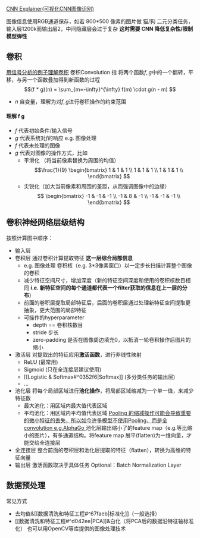 [CNN Explainer(可视化CNN图像识别)](https://poloclub.github.io/cnn-explainer/)

图像信息使用RGB通道保存，如若 800\*500 像素的图片做 猫/狗 二元分类任务，输入层1200k而输出层2，中间隐藏层会过于复杂
**这时需要 CNN 降低复杂性/限制模型弹性**

## 卷积
[用信号分析的例子理解卷积](https://www.zhihu.com/question/22298352/answer/637156871)
卷积Convolution 指 将两个函数$f,g$中的一个翻转，平移，与另一个函数叠加得到新函数的过程
$$(f * g)(n) = \sum_{m=-\infty}^{\infty} f(m) \cdot g(n - m)
$$
- $n$ 自变量，理解为对$f,g$进行卷积操作的约束范围
#### 理解 f g
- $f$ 代表初始条件/输入信号
- $g$ 代表系统对$f$的响应
e.g. 图像处理
- $f$ 代表未处理的图像
- $g$ 代表对图像的操作方式，比如
	- 平滑化 （将当前像素替换为周围的均值）$$\frac{1}{9}
\begin{bmatrix}
1 & 1 & 1 \\
1 & 1 & 1 \\
1 & 1 & 1 \\
\end{bmatrix}
$$
	- 尖锐化（加大当前像素和周围的差距，从而强调图像中的边缘）$$
\begin{bmatrix}
-1 & -1 & -1 \\
-1 & 8 & -1 \\
-1 & -1 & -1 \\
\end{bmatrix}
$$
## 卷积神经网络层级结构
按照计算图中顺序：
- 输入层
- 卷积层 通过卷积计算提取特征 **这一层综合局部信息**
	- e.g. 图像处理 卷积核（e.g. 3\*3像素窗口）以一定步长扫描计算整个图像的卷积
	- 减少特征空间尺寸，增加深度（新的特征空间深度和使用的卷积核数目相同 **i.e. 新特征空间的每个通道都代表一个filter获取的信息在上一层的分布**）
	- 前面的卷积层提取局部特征后，后面的卷积层通过处理新特征空间提取更抽象，更大范围的局部特征
	- 可操作的hyperparameter
		- depth == 卷积核数目
		- stride 步长
		- zero-padding 是否在图像周边填充0，以抵消一轮卷积操作后图片的缩小
- 激活层 对提取出的特征应用**激活函数**，进行非线性映射
	- ReLU (最常用)
	- Sigmoid (只在全连接层建议使用)
	- [[Logistic & Softmax#^0352f6|Softmax]] (多分类任务的输出层)
	- ...
- 池化层 将每个局部区域进行**池化操作**，将局部区域缩减为一个单一值，来减少特征数
	- 最大池化：用区域内最大值代表区域
	- 平均池化：用区域内平均值代表区域
	[Pooling 的缩减操作可能会导致重要的微小特征的丢失，所以如今许多模型不使用Pooling，而是全convolution e.g.AlphaGo ](https://youtu.be/OP5HcXJg2Aw?si=-89E7iPKrKxNkv8A&t=2706)
	池化层输出缩小了的feature map（e.g.等比缩小的图片），有多通道结构。将feature map 展平(flatten)为一维向量，才能交给全连接层
- 全连接层 整合前面的卷积层和池化层提取的特征（flatten），转换为高维的特征向量
- 输出层 激活函数取决于具体任务
Optional：Batch Normalization Layer 

## 数据预处理
常见方式
- 去均值&[[数据清洗和特征工程#^67faeb|标准化]]（一般选择）
- [[数据清洗和特征工程#^d042ee|PCA]]&白化（将PCA后的数据沿特征轴标准化） 
也可以用OpenCV等库提供的图像处理技术
